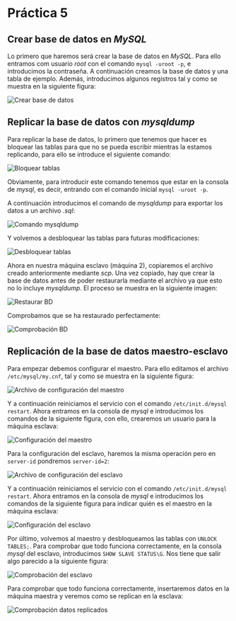 # Práctica 5
## Crear base de datos en *MySQL*

Lo primero que haremos será crear la base de datos en *MySQL*. Para ello entramos com usuario *root* con el comando `mysql -uroot -p`, e introducimos la contraseña. A continuación creamos la base de datos y una tabla de ejemplo. Además, introducimos algunos registros tal y como se muestra en la siguiente figura: 

![Crear base de datos](1.png "Crear base de datos")

## Replicar la base de datos con *mysqldump*

Para replicar la base de datos, lo primero que tenemos que hacer es bloquear las tablas para que no se pueda escribir mientras la estamos replicando, para ello se introduce el siguiente comando:

![Bloquear tablas](2.png "Bloquear tablas")

Obviamente, para introducir este comando tenemos que estar en la consola de *mysql*, es decir, entrando con el comando inicial `mysql -uroot -p`.

A continuación introducimos el comando de *mysqldump* para exportar los datos a un archivo *.sql*:

![Comando mysqldump](3.png "Comando mysqldump")

Y volvemos a desbloquear las tablas para futuras modificaciones:

![Desbloquear tablas](4.png "Desbloquear tablas")

Ahora en nuestra máquina esclavo (máquina 2), copiaremos el archivo creado anteriormente mediante *scp*. Una vez copiado, hay que crear la base de datos antes de poder restaurarla mediante el archivo ya que esto no lo incluye *mysqldump*. El proceso se muestra en la siguiente imagen:

![Restaurar BD](5.png "Restaurar BD")

Comprobamos que se ha restaurado perfectamente:

![Comprobación BD](6.png "Comprobación BD")

## Replicación de la base de datos maestro-esclavo

Para empezar debemos configurar el maestro. Para ello editamos el archivo `/etc/mysql/my.cnf`, tal y como se muestra en la siguiente figura:

![Archivo de configuración del maestro](7.png "Archivo de configuración del maestro")

Y a continuación reiniciamos el servicio con el comando `/etc/init.d/mysql restart`.
Ahora entramos en la consola de *mysql* e introducimos los comandos de la siguiente figura, con ello, crearemos un usuario para la máquina esclava:

![Configuración del maestro](9.png "Configuración del maestro")


Para la configuración del esclavo, haremos la misma operación pero en `server-id` pondremos `server-id=2`:

![Archivo de configuración del esclavo](8.png "Archivo de configuración del esclavo")

Y a continuación reiniciamos el servicio con el comando `/etc/init.d/mysql restart`.
Ahora entramos en la consola de *mysql* e introducimos los comandos de la siguiente figura para indicar quién es el maestro en la máquina esclava:

![Configuración del esclavo](10.png "Configuración del esclavo")

Por último, volvemos al maestro y desbloqueamos las tablas con `UNLOCK TABLES;`.
Para comprobar que todo funciona correctamente, en la consola *mysql* del esclavo, introducimos `SHOW SLAVE STATUS\G`. Nos tiene que salir algo parecido a la siguiente figura:

![Comprobación del esclavo](11.png "Comprobación del esclavo")

Para comprobar que todo funciona correctamente, insertaremos datos en la máquina maestra y veremos como se replican en la esclava:

![Comprobación datos replicados](12.png "Comprobación datos replicados")